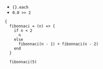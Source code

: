 - `{}.each`
- `0.0 >> 2`

```
{
  fibonnaci = (n) => {
    if n < 2
      n
    else
      fibonnaci(n - 1) + fibonnaci(n - 2)
    end
  }

  fibonnaci(5)
```
